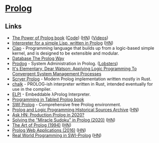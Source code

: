 # [Prolog](https://en.wikipedia.org/wiki/Prolog)

## Links

- [The Power of Prolog book](https://www.metalevel.at/prolog) ([Code](https://github.com/triska/the-power-of-prolog)) ([HN](https://news.ycombinator.com/item?id=22804079)) ([Videos](https://www.metalevel.at/prolog/videos/))
- [Interpreter for a simple Lisp, written in Prolog](https://github.com/triska/lisprolog) ([HN](https://news.ycombinator.com/item?id=19278555))
- [Ciao](https://github.com/ciao-lang/ciao) - Programming language that builds up from a logic-based simple kernel, and is designed to be extensible and modular.
- [Database The Prolog Way](https://www.i-programmer.info/programming/artificial-intelligence/1331-database-the-prolog-way.html)
- [Prodog](http://www.cs.tufts.edu/~couch/archives/prodog/) - System Administration in Prolog. ([Lobsters](https://lobste.rs/s/v6nomp/database_prolog_way))
- [It's Elementary, Dear Watson: Applying Logic Programming To Convergent System Management Processes](https://www.usenix.org/legacy/publications/library/proceedings/lisa99/full_papers/couch/couch_html/index.html)
- [Scryer Prolog](https://github.com/mthom/scryer-prolog) - Modern Prolog implementation written mostly in Rust.
- [chalk](https://github.com/rust-lang/chalk) - PROLOG-ish interpreter written in Rust, intended eventually for use in the compiler.
- [ELPI](https://github.com/LPCIC/elpi) - Embeddable λProlog Interpreter.
- [Programming in Tabled Prolog book](https://github.com/SWI-Prolog/tabled-prolog-book)
- [SWI Prolog](https://www.swi-prolog.org/) - Comprehensive free Prolog environment.
- [Prolog and Logic Programming Historical Sources Archive](http://www.softwarepreservation.org/projects/prolog/) ([HN](https://news.ycombinator.com/item?id=22658770))
- [Ask HN: Production Prolog in 2020?](https://news.ycombinator.com/item?id=23234017)
- [Solving the "Miracle Sudoku" in Prolog (2020)](https://benjamincongdon.me/blog/2020/05/23/Solving-the-Miracle-Sudoku-in-Prolog/) ([HN](https://news.ycombinator.com/item?id=23302102))
- [The Art of Prolog (1994)](https://mitpress.mit.edu/books/art-prolog-second-edition) ([HN](https://news.ycombinator.com/item?id=23582903))
- [Prolog Web Applications (2016)](https://www.metalevel.at/prolog/web) ([HN](https://news.ycombinator.com/item?id=23597688))
- [Real World Programming in SWI-Prolog](http://www.pathwayslms.com/swipltuts/) ([HN](https://news.ycombinator.com/item?id=23818901))
